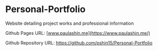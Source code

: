 # Personal-Portfolio

Website detailing project works and professional information

Github Pages URL: [www.paulashin.me](https://www.paulashin.me/)

Github Repository URL: https://github.com/pshin15/Personal-Portfolio
